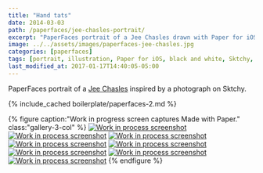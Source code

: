 ```yaml
---
title: "Hand tats"
date: 2014-03-03
path: /paperfaces/jee-chasles-portrait/
excerpt: "PaperFaces portrait of a Jee Chasles drawn with Paper for iOS on an iPad."
image: ../../assets/images/paperfaces-jee-chasles.jpg
categories: [paperfaces]
tags: [portrait, illustration, Paper for iOS, black and white, Sktchy, tattoo]
last_modified_at: 2017-01-17T14:40:05-05:00
---
```


PaperFaces portrait of a [Jee Chasles](https://sktchy.com/qCk1i) inspired by a photograph on Sktchy.

{% include_cached boilerplate/paperfaces-2.md %}

{% figure caption:"Work in progress screen captures Made with Paper." class:"gallery-3-col" %}
[![Work in process screenshot](../../assets/images/paperfaces-jee-chasles-process-1-600.jpg)](../../assets/images/paperfaces-jee-chasles-process-1-lg.jpg)
[![Work in process screenshot](../../assets/images/paperfaces-jee-chasles-process-2-600.jpg)](../../assets/images/paperfaces-jee-chasles-process-2-lg.jpg)
[![Work in process screenshot](../../assets/images/paperfaces-jee-chasles-process-3-600.jpg)](../../assets/images/paperfaces-jee-chasles-process-3-lg.jpg)
[![Work in process screenshot](../../assets/images/paperfaces-jee-chasles-process-4-600.jpg)](../../assets/images/paperfaces-jee-chasles-process-4-lg.jpg)
[![Work in process screenshot](../../assets/images/paperfaces-jee-chasles-process-5-600.jpg)](../../assets/images/paperfaces-jee-chasles-process-5-lg.jpg)
[![Work in process screenshot](../../assets/images/paperfaces-jee-chasles-process-6-600.jpg)](../../assets/images/paperfaces-jee-chasles-process-6-lg.jpg)
[![Work in process screenshot](../../assets/images/paperfaces-jee-chasles-process-7-600.jpg)](../../assets/images/paperfaces-jee-chasles-process-7-lg.jpg)
[![Work in process screenshot](../../assets/images/paperfaces-jee-chasles-process-8-600.jpg)](../../assets/images/paperfaces-jee-chasles-process-8-lg.jpg)
{% endfigure %}
